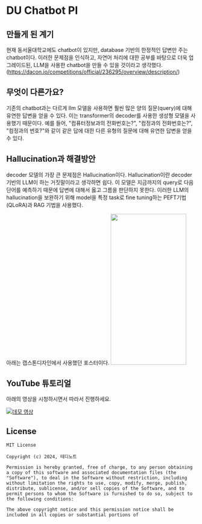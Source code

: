 # DU Chatbot PI

## 만들게 된 계기
 현재 동서울대학교에도 chatbot이 있지만, database 기반의 한정적인 답변만 주는 chatbot이다. 이러한 문제점을 인식하고, 자연어 처리에 대한 공부를 바탕으로 더욱 업그레이드된, LLM을 사용한 chatbot을 만들 수 있을 것이라고 생각했다. 
(https://dacon.io/competitions/official/236295/overview/description/)

## 무엇이 다른가요?
 기존의 chatbot과는 다르게 llm 모델을 사용하면 훨씬 많은 양의 질문(query)에 대해 유연한 답변을 얻을 수 있다. 이는 transformer의 decoder를 사용한 생성형 모델을 사용했기 때문이다. 예를 들어, "컴퓨터정보과의 전화번호는?", "컴정과의 전화번호는?", "컴정과의 번호?"와 같이 같은 답에 대한 다른 유형의 질문에 대해 유연한 답변을 얻을 수 있다.

 ## Hallucination과 해결방안
  decoder 모델의 가장 큰 문제점은 Hallucination이다. Hallucination이란 decoder 기반의 LLM이 하는 거짓말이라고 생각하면 쉽다. 이 모델은 지금까지의 query로 다음 단어를 예측하기 때문에 답변에 대해서 옳고 그름을 판단하지 못한다. 이러한 LLM의 hallucination을 보완하기 위해 model을 특정 task로 fine tuning하는 PEFT기법(QLoRA)과 RAG 기법을 사용했다. 

  아래는 캡스톤디자인에서 사용했던 포스터이다.
<img src="https://github.com/user-attachments/assets/098ce8e2-2bdf-4165-975e-ed1f92ce0c77" width="200" height="400"/>
## YouTube 튜토리얼


아래의 영상을 시청하시면서 따라서 진행하세요.

[![데모 영상](https://img.youtube.com/vi/VkcaigvTrug/0.jpg)](https://youtu.be/VkcaigvTrug)



## License
```
MIT License

Copyright (c) 2024, 테디노트

Permission is hereby granted, free of charge, to any person obtaining a copy of this software and associated documentation files (the "Software"), to deal in the Software without restriction, including without limitation the rights to use, copy, modify, merge, publish, distribute, sublicense, and/or sell copies of the Software, and to permit persons to whom the Software is furnished to do so, subject to the following conditions:

The above copyright notice and this permission notice shall be included in all copies or substantial portions of
